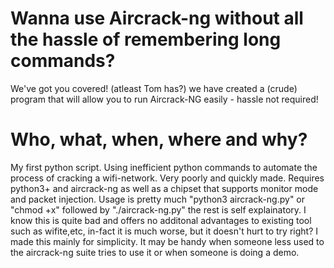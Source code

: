 # Wanna use Aircrack-ng without all the hassle of remembering long commands?
We've got you covered! (atleast Tom has?) we have created a (crude) program that will allow you to run Aircrack-NG easily - hassle not required!

# Who, what, when, where and why?
My first python script. Using inefficient python commands to automate the process of cracking a wifi-network. Very poorly and quickly made. Requires python3+ and aircrack-ng as well as a chipset that supports monitor mode and packet injection. Usage is pretty much "python3 aircrack-ng.py" or "chmod +x" followed by "./aircrack-ng.py" the rest is self explainatory. I know this is quite bad and offers no additonal advantages to existing tool such as wifite,etc, in-fact it is much worse, but it doesn't hurt to try right? I made this mainly for simplicity. It may be handy when someone less used to the aircrack-ng suite tries to use it or when someone is doing a demo.
